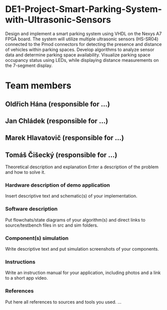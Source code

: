 # DE1-Project-Smart-Parking-System-with-Ultrasonic-Sensors
Design and implement a smart parking system using VHDL on the Nexys A7 FPGA board. The system will utilize multiple ultrasonic sensors (HS-SR04) connected to the Pmod connectors for detecting the presence and distance of vehicles within parking spaces. Develop algorithms to analyze sensor data and determine parking space availability. Visualize parking space occupancy status using LEDs, while displaying distance measurements on the 7-segment display.

# Team members
## Oldřich Hána (responsible for ...)
## Jan Chládek (responsible for ...)
## Marek Hlavatovič (responsible for ...)
## Tomáš Čišecký (responsible for ...)
Theoretical description and explanation
Enter a description of the problem and how to solve it.

### Hardware description of demo application
Insert descriptive text and schematic(s) of your implementation.

### Software description
Put flowchats/state diagrams of your algorithm(s) and direct links to source/testbench files in src and sim folders.

### Component(s) simulation
Write descriptive text and put simulation screenshots of your components.

### Instructions
Write an instruction manual for your application, including photos and a link to a short app video.

### References
Put here all references to sources and tools you used.
...
